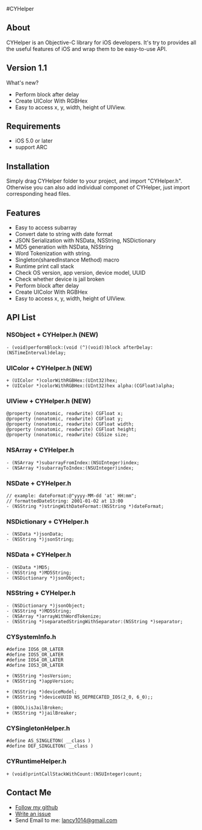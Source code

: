 #CYHelper
## About
CYHelper is an Objective-C library for iOS developers. It's try to provides all the useful features of iOS and wrap them to be easy-to-use API.
## Version 1.1
What's new?

* Perform block after delay
* Create UIColor With RGBHex
* Easy to access x, y, width, height of UIView.

## Requirements
* iOS 5.0 or later
* support ARC

## Installation
Simply drag CYHelper folder to your project, and import "CYHelper.h". Otherwise you can also add individual componet of CYHelper, just import corresponding head files.

## Features
* Easy to access subarray
* Convert date to string with date format
* JSON Serialization with NSData, NSString, NSDictionary
* MD5 generation with NSData, NSString
* Word Tokenization with string.
* Singleton(sharedInstance Method) macro
* Runtime print call stack
* Check OS version, app version, device model, UUID
* Check whether device is jail broken
* Perform block after delay
* Create UIColor With RGBHex
* Easy to access x, y, width, height of UIView.

## API List
### NSObject + CYHelper.h (NEW)
    - (void)performBlock:(void (^)(void))block afterDelay:(NSTimeInterval)delay;
    
### UIColor + CYHelper.h (NEW)
    + (UIColor *)colorWithRGBHex:(UInt32)hex;
    + (UIColor *)colorWithRGBHex:(UInt32)hex alpha:(CGFloat)alpha;
    
### UIView + CYHelper.h (NEW)
    @property (nonatomic, readwrite) CGFloat x;
    @property (nonatomic, readwrite) CGFloat y;
    @property (nonatomic, readwrite) CGFloat width;
    @property (nonatomic, readwrite) CGFloat height;
    @property (nonatomic, readwrite) CGSize size;


### NSArray + CYHelper.h
    - (NSArray *)subarrayFromIndex:(NSUInteger)index;
    - (NSArray *)subarrayToIndex:(NSUInteger)index;
### NSDate + CYHelper.h 
    // example: dateFormat:@"yyyy-MM-dd 'at' HH:mm";
    // formattedDateString: 2001-01-02 at 13:00
    - (NSString *)stringWithDateFormat:(NSString *)dateFormat;
### NSDictionary + CYHelper.h
    - (NSData *)jsonData;
    - (NSString *)jsonString;
### NSData + CYHelper.h
    - (NSData *)MD5;
    - (NSString *)MD5String;
    - (NSDictionary *)jsonObject;
### NSString + CYHelper.h
    - (NSDictionary *)jsonObject;
    - (NSString *)MD5String;
    - (NSArray *)arrayWithWordTokenize;
    - (NSString *)separatedStringWithSeparator:(NSString *)separator;
    
### CYSystemInfo.h
    #define IOS6_OR_LATER	
    #define IOS5_OR_LATER	
    #define IOS4_OR_LATER
    #define IOS3_OR_LATER
    
    + (NSString *)osVersion;
    + (NSString *)appVersion;
    
    + (NSString *)deviceModel;
    + (NSString *)deviceUUID NS_DEPRECATED_IOS(2_0, 6_0);;
    
    + (BOOL)isJailBroken;
    + (NSString *)jailBreaker;
    
### CYSingletonHelper.h
    #define AS_SINGLETON( __class )
    #define DEF_SINGLETON( __class )

### CYRuntimeHelper.h
    + (void)printCallStackWithCount:(NSUInteger)count;
    
## Contact Me
* [Follow my github](https://github.com/lancy)
* [Write an issue](https://github.com/lancy/CYHelper/issues)
* Send Email to me: lancy1014@gmail.com

